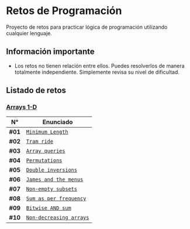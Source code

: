 # Retos de Programación

Proyecto de retos para practicar lógica de programación utilizando cualquier lenguaje.

## Información importante

- Los retos no tienen relación entre ellos. Puedes resolverlos de manera totalmente independiente. Simplemente revisa su nivel de dificultad.

## Listado de retos

### [Arrays 1-D](./Arrays/1D/README.md)

| N°      | Enunciado                                                              |
| ------- | ---------------------------------------------------------------------- |
| **#01** | [`Minimum Length`](./Arrays/1D/Minimum-Length/README.md)               |
| **#02** | [`Tram ride`](./Arrays/1D/Tram-Ride/README.md)                         |
| **#03** | [`Array queries`](./Arrays/1D/Array-Queries/README.md)                 |
| **#04** | [`Permutations`](./Arrays/1D/Permutations/README.md)                   |
| **#05** | [`Double inversions`](./Arrays/1D/Double-Inversions/README.md)         |
| **#06** | [`James and the menus`](./Arrays/1D/James-and-the-menus/README.md)     |
| **#07** | [`Non-empty subsets`](./Arrays/1D/Non-empty-subsets/README.md)         |
| **#08** | [`Sum as per frequency`](./Arrays/1D/Sum-as-per-frequency/README.md)   |
| **#09** | [`Bitwise AND sum`](./Arrays/1D/Bitwise-AND-sum/README.md)             |
| **#10** | [`Non-decreasing arrays`](./Arrays/1D/Non-decreasing-arrays/README.md) |

